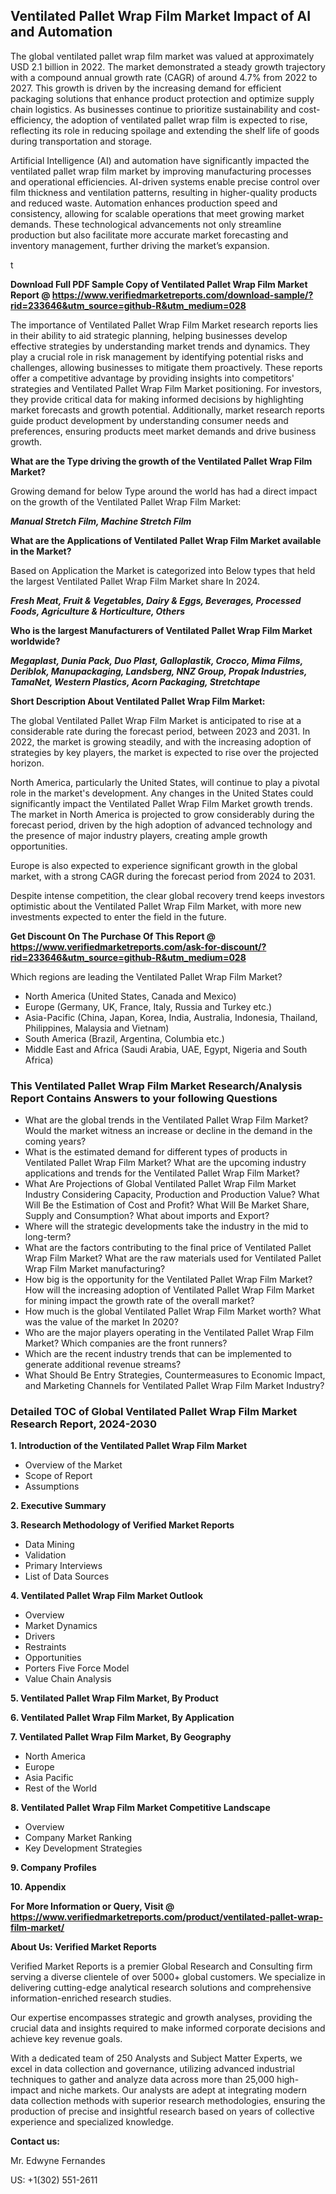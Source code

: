 <h2>Ventilated Pallet Wrap Film Market Impact of AI and Automation</h2><p>The global ventilated pallet wrap film market was valued at approximately USD 2.1 billion in 2022. The market demonstrated a steady growth trajectory with a compound annual growth rate (CAGR) of around 4.7% from 2022 to 2027. This growth is driven by the increasing demand for efficient packaging solutions that enhance product protection and optimize supply chain logistics. As businesses continue to prioritize sustainability and cost-efficiency, the adoption of ventilated pallet wrap film is expected to rise, reflecting its role in reducing spoilage and extending the shelf life of goods during transportation and storage.</p><p>Artificial Intelligence (AI) and automation have significantly impacted the ventilated pallet wrap film market by improving manufacturing processes and operational efficiencies. AI-driven systems enable precise control over film thickness and ventilation patterns, resulting in higher-quality products and reduced waste. Automation enhances production speed and consistency, allowing for scalable operations that meet growing market demands. These technological advancements not only streamline production but also facilitate more accurate market forecasting and inventory management, further driving the market’s expansion.</p>t</p><p id="" class=""><strong>Download Full PDF Sample Copy of Ventilated Pallet Wrap Film Market Report @ <a href="https://www.verifiedmarketreports.com/download-sample/?rid=233646&utm_source=github-R&utm_medium=028" target="_blank">https://www.verifiedmarketreports.com/download-sample/?rid=233646&utm_source=github-R&utm_medium=028</a></strong></p><p>The importance of&nbsp;Ventilated Pallet Wrap Film Market research reports lies in their ability to aid strategic planning, helping businesses develop effective strategies by understanding market trends and dynamics. They play a crucial role in risk management by identifying potential risks and challenges, allowing businesses to mitigate them proactively. These reports offer a competitive advantage by providing insights into competitors' strategies and Ventilated Pallet Wrap Film Market positioning. For investors, they provide critical data for making informed decisions by highlighting market forecasts and growth potential. Additionally, market research reports guide product development by understanding consumer needs and preferences, ensuring products meet market demands and drive business growth.</p><p><strong>What are the&nbsp;Type driving the growth of the Ventilated Pallet Wrap Film Market?</strong></p><p id="" class="">Growing demand for below Type around the world has had a direct impact on the growth of the Ventilated Pallet Wrap Film Market:</p><em><strong>Manual Stretch Film, Machine Stretch Film</strong></em></p><strong>What are the&nbsp;Applications&nbsp;of Ventilated Pallet Wrap Film Market available in the Market?</strong></p><p id="" class="">Based on Application the Market is categorized into Below types that held the largest Ventilated Pallet Wrap Film Market share In 2024.</p><em><strong>Fresh Meat, Fruit & Vegetables, Dairy & Eggs, Beverages, Processed Foods, Agriculture & Horticulture, Others</strong></em></p><strong>Who is the largest Manufacturers of Ventilated Pallet Wrap Film Market worldwide?</strong></p><p><em><strong>Megaplast, Dunia Pack, Duo Plast, Galloplastik, Crocco, Mima Films, Deriblok, Manupackaging, Landsberg, NNZ Group, Propak Industries, TamaNet, Western Plastics, Acorn Packaging, Stretchtape</strong></em></p><p id="" class=""><strong>Short Description About Ventilated Pallet Wrap Film Market:</strong></p><p>The global Ventilated Pallet Wrap Film Market is anticipated to rise at a considerable rate during the forecast period, between 2023 and 2031. In 2022, the market is growing steadily, and with the increasing adoption of strategies by key players, the market is expected to rise over the projected horizon.</p><p>North America, particularly the United States, will continue to play a pivotal role in the market's development. Any changes in the United States could significantly impact the Ventilated Pallet Wrap Film Market growth trends. The market in North America is projected to grow considerably during the forecast period, driven by the high adoption of advanced technology and the presence of major industry players, creating ample growth opportunities.</p><p>Europe is also expected to experience significant growth in the global market, with a strong CAGR during the forecast period from 2024 to 2031.</p><p>Despite intense competition, the clear global recovery trend keeps investors optimistic about the Ventilated Pallet Wrap Film Market, with more new investments expected to enter the field in the future.</p><p id="" class=""><strong>Get Discount On The Purchase Of This Report @ <a href="https://www.verifiedmarketreports.com/ask-for-discount/?rid=233646&utm_source=github-R&utm_medium=028" target="_blank">https://www.verifiedmarketreports.com/ask-for-discount/?rid=233646&utm_source=github-R&utm_medium=028</a></strong></p>Which regions are leading the Ventilated Pallet Wrap Film Market?</p><ul><li>North America (United States, Canada and Mexico)</li><li>Europe (Germany, UK, France, Italy, Russia and Turkey etc.)</li><li>Asia-Pacific (China, Japan, Korea, India, Australia, Indonesia, Thailand, Philippines, Malaysia and Vietnam)</li><li>South America (Brazil, Argentina, Columbia etc.)</li><li>Middle East and Africa (Saudi Arabia, UAE, Egypt, Nigeria and South Africa)</li></ul><h3 id="" class="">This Ventilated Pallet Wrap Film Market Research/Analysis Report Contains Answers to your following Questions</h3><ul><li>What are the global trends in the Ventilated Pallet Wrap Film Market? Would the market witness an increase or decline in the demand in the coming years?</li><li>What is the estimated demand for different types of products in Ventilated Pallet Wrap Film Market? What are the upcoming industry applications and trends for the Ventilated Pallet Wrap Film Market?</li><li>What Are Projections of Global Ventilated Pallet Wrap Film Market Industry Considering Capacity, Production and Production Value? What Will Be the Estimation of Cost and Profit? What Will Be Market Share, Supply and Consumption? What about imports and Export?</li><li>Where will the strategic developments take the industry in the mid to long-term?</li><li>What are the factors contributing to the final price of Ventilated Pallet Wrap Film Market? What are the raw materials used for Ventilated Pallet Wrap Film Market manufacturing?</li><li>How big is the opportunity for the Ventilated Pallet Wrap Film Market? How will the increasing adoption of Ventilated Pallet Wrap Film Market for mining impact the growth rate of the overall market?</li><li>How much is the global Ventilated Pallet Wrap Film Market worth? What was the value of the market In 2020?</li><li>Who are the major players operating in the Ventilated Pallet Wrap Film Market? Which companies are the front runners?</li><li>Which are the recent industry trends that can be implemented to generate additional revenue streams?</li><li>What Should Be Entry Strategies, Countermeasures to Economic Impact, and Marketing Channels for Ventilated Pallet Wrap Film Market Industry?</li></ul><h3 id="" class="">Detailed TOC of Global Ventilated Pallet Wrap Film Market Research Report, 2024-2030</h3><p id="" class=""><strong>1. Introduction of the Ventilated Pallet Wrap Film Market</strong></p><ul><li>Overview of the Market</li><li>Scope of Report</li><li>Assumptions</li></ul><p id="" class=""><strong>2. Executive Summary</strong></p><p id="" class=""><strong>3. Research Methodology of Verified Market Reports</strong></p><ul><li>Data Mining</li><li>Validation</li><li>Primary Interviews</li><li>List of Data Sources</li></ul><p id="" class=""><strong>4. Ventilated Pallet Wrap Film Market Outlook</strong></p><ul><li>Overview</li><li>Market Dynamics</li><li>Drivers</li><li>Restraints</li><li>Opportunities</li><li>Porters Five Force Model</li><li>Value Chain Analysis</li></ul><p id="" class=""><strong>5. Ventilated Pallet Wrap Film Market, By Product</strong></p><p id="" class=""><strong>6. Ventilated Pallet Wrap Film Market, By Application</strong></p><p id="" class=""><strong>7. Ventilated Pallet Wrap Film Market, By Geography</strong></p><ul><li>North America</li><li>Europe</li><li>Asia Pacific</li><li>Rest of the World</li></ul><p id="" class=""><strong>8. Ventilated Pallet Wrap Film Market Competitive Landscape</strong></p><ul><li>Overview</li><li>Company Market Ranking</li><li>Key Development Strategies</li></ul><p id="" class=""><strong>9. Company Profiles</strong></p><p id="" class=""><strong>10. Appendix</strong></p><p id="" class=""><strong>For More Information or Query, Visit @ <a href="https://www.verifiedmarketreports.com/product/ventilated-pallet-wrap-film-market/" target="_blank">https://www.verifiedmarketreports.com/product/ventilated-pallet-wrap-film-market/</a></strong></p><p id="" class=""><strong>About Us: Verified Market Reports</strong></p><p id="" class="">Verified Market Reports is a premier Global Research and Consulting firm serving a diverse clientele of over 5000+ global customers. We specialize in delivering cutting-edge analytical research solutions and comprehensive information-enriched research studies.</p><p id="" class="">Our expertise encompasses strategic and growth analyses, providing the crucial data and insights required to make informed corporate decisions and achieve key revenue goals.</p><p id="" class="">With a dedicated team of 250 Analysts and Subject Matter Experts, we excel in data collection and governance, utilizing advanced industrial techniques to gather and analyze data across more than 25,000 high-impact and niche markets. Our analysts are adept at integrating modern data collection methods with superior research methodologies, ensuring the production of precise and insightful research based on years of collective experience and specialized knowledge.</p><p id="" class=""><strong>Contact us:</strong></p><p id="" class="">Mr. Edwyne Fernandes</p><p id="" class="">US: +1(302) 551-2611</p>